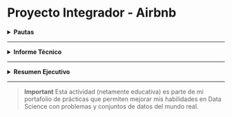 # Proyecto Integrador - Airbnb

<details>
 
  **<summary>Pautas</summary>**  
<div id='id0' /> 

Módulo 5: Data Analytics<br />
Instructor: Mario Esteban Suaza Medina<br />
<br />
 
**El objetivo de este trabajo práctico es aplicar los conceptos y técnicas aprendidos en el modulo para realizar un análisis exploratorio y descriptivo de un conjunto de datos reales.**

Para realizar el trabajo práctico se deberá seguir los siguientes pasos:

1. Descargar archivos con los datos [indicar la fuente o el enlace].
2. Importar los datos en un la herramienta que deseen utilizar (Power Bi, Python)
3. Realizar una limpieza y validación preliminar de los datos, identificando y tratando posibles valores faltantes, erróneos o atípicos.
4. Realizar un análisis exploratorio de los datos, utilizando los conceptos aprendidos sobe dataviz y estadística para describir las variables y sus relaciones.
5. Responder a las preguntas que plantea el negocio sobre el dataset elegido.
6. Elaborar un texto con las conclusiones de los resultados del análisis, incluyendo una introducción, una descripción de los datos, algunas respuestas a las preguntas planteadas, y unas conclusiones finales.

### AirBnB

![N|Solid](https://piernine.co/wp-content/uploads/elementor/thumbs/Airbnb-red-lrg-1080x675-1-ph818omam1mv695ypg24xjogcbkjrurf7dgvyjglnk.jpeg)

El objetivo que se busca con el análisis de los datos seleccionados es realizar una análisis exploratorio de tipo descriptivo para entender el negocio de airbnb. 
En base al análisis descriptivo encontrar oportunidades de inversión que puedan ser capitalizadas utilizando dicho modelo de negocio.

#### Preguntas 

* ¿Qué podemos describir con los datasets acerca del negocio de airbnb?
* ¿Cuál es la mejor forma de invertir en AirBnb?
* ¿Cómo se compara con otras alternativas de inversión?
* Si presentamos nuestras conclusiones a un grupo inversor: ¿Qué propuestas le haríamos?
* ¿En donde sugerimos invertir?
* ¿En qué tipo de propiedad?

#### Recursos
| Archivo
| ------ 
| calendar.csv: (incluye datos de ocupación, precio, etc.)  
| listings.csv: Detalle de cada operación de Listing (incluye datos descriptivos de la vivienda (ambientes, host, noches mínimas y máximas, cantidad de reviews)
| reviews.csv Datos de review de los usuarios.

[Ir a las pautas](#id0)
</details>

---

<details>
 
  **<summary>Informe Técnico</summary>**  
<div id='id00' /> 


**Índice**
1. [Recopilación de datos](#idIT1)
2. [Preparación de datos](#idIT2)
3. [Introducción de datos](#idIT3)
4. [Procesamiento / limpieza de datos](#idIT4)
5. [Interpretación de datos](#idIT5)
6. [Almacenamiento de datos](#idIT6)


<div id='idIT1' />
  
### Recopilación de datos (Data collection)
Las fuentes de datos fueron suministrada por #Henry en archivos csv, los cuales se descargaron a través de la plataforma students.

La tarea se centrará en datos históricos.

[Ir al índice del Informe Técnico](#id00)

<div id='idIT2' />
  
### Preparación de datos (Data preparation)
Texto del segundo apartado
[Ir al índice del Informe Técnico](#id00)
  
<div id='idIT3' />
  
### Introducción de datos (Data entry)
Texto del segundo apartado
[Ir al índice del Informe Técnico](#id00)

<div id='idIT4' />
  
### Procesamiento / limpieza de datos (Data processing/cleaning)
Texto del segundo apartado
[Ir al índice del Informe Técnico](#id00)

<div id='idIT5' />
  
### Interpretación de datos (Data interpretation)
Texto del segundo apartado
[Ir al índice del Informe Técnico](#id00)

<div id='idIT6' />
  
### Almacenamiento de datos (Data storage)
Texto del segundo apartado
[Ir al índice del Informe Técnico](#id00)

</details>

---

<details>
 
  **<summary>Resumen Ejecutivo</summary>**  
<div id='id000' /> 
 
**Índice**
1. [Recopilación de datos](#idRE1)
2. [Preparación de datos](#idRE2)
3. [Introducción de datos](#idRE3)
4. [Procesamiento / limpieza de datos](#idRE4)
5. [Interpretación de datos](#idRE5)
6. [Almacenamiento de datos](#idRE6)


<div id='idRE1' />
  
### Recopilación de datos (Data collection)
Texto del primer apartado
[Ir al índice del Resumen Ejecutivo](#id000)

</details>

---

> **Important** 
> Esta actividad (netamente educativa) es parte de mi portafolio de prácticas que permiten mejorar mis habilidades en Data Science con problemas y conjuntos de datos del mundo real.
